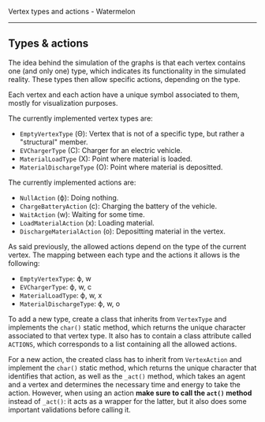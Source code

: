 Vertex types and actions - Watermelon

---

## Types & actions
The idea behind the simulation of the graphs is that each vertex contains one (and only one) type, which indicates its functionality in the simulated reality. These types then allow specific actions, depending on the type.

Each vertex and each action have a unique symbol associated to them, mostly for visualization purposes.

The currently implemented vertex types are:

- `EmptyVertexType` (Θ): Vertex that is not of a specific type, but rather a "structural" member.
- `EVChargerType` (C): Charger for an electric vehicle.
- `MaterialLoadType` (X): Point where material is loaded.
- `MaterialDischargeType` (O): Point where material is depositted.

The currently implemented actions are:

- `NullAction` (ϕ): Doing nothing.
- `ChargeBatteryAction` (c): Charging the battery of the vehicle.
- `WaitAction` (w): Waiting for some time.
- `LoadMaterialAction` (x): Loading material.
- `DischargeMaterialAction` (o): Depositting material in the vertex.

As said previously, the allowed actions depend on the type of the current vertex. The mapping between each type and the actions it allows is the following:

- `EmptyVertexType`: ϕ, w
- `EVChargerType`: ϕ, w, c
- `MaterialLoadType`: ϕ, w, x
- `MaterialDischargeType`: ϕ, w, o

To add a new type, create a class that inherits from `VertexType` and implements the `char()` static method, which returns the unique character associated to that vertex type. It also has to contain a class attribute called `ACTIONS`, which corresponds to a list containing all the allowed actions.

For a new action, the created class has to inherit from `VertexAction` and implement the `char()` static method, which returns the unique character that identifies that action, as well as the `_act()` method, which takes an agent and a vertex and determines the necessary time and energy to take the action. However, when using an action **make sure to call the `act()` method** instead of `_act()`: it acts as a wrapper for the latter, but it also does some important validations before calling it.
